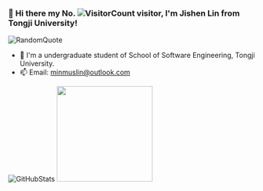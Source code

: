 ### 👋 Hi there my No. ![VisitorCount](https://profile-counter.glitch.me/{yourusername}/count.svg) visitor, I'm Jishen Lin from Tongji University!

![RandomQuote](https://quotes-github-readme.vercel.app/api?type=horizontal&theme=tokyonight)

- 🌱 I'm a undergraduate student of School of Software Engineering, Tongji University.
- 📫 Email: minmuslin@outlook.com

![GitHubStats](https://github-readme-stats.vercel.app/api?username=MinmusLin&show_icons=true&theme=tokyonight&count_private=true)
<img src="https://github-readme-stats.vercel.app/api/top-langs/?username=MinmusLin&theme=tokyonight&layout=compact" height="195"/>
